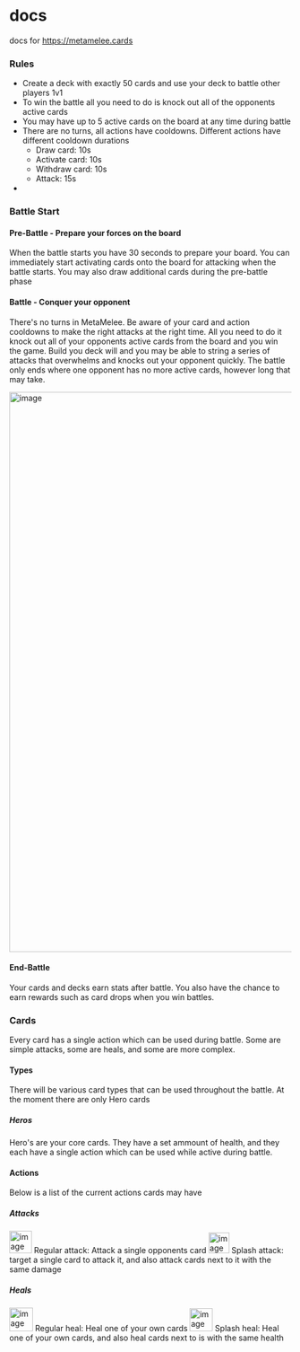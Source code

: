 # docs
docs for https://metamelee.cards


### Rules

- Create a deck with exactly 50 cards and use your deck to battle other players 1v1
- To win the battle all you need to do is knock out all of the opponents active cards
- You may have up to 5 active cards on the board at any time during battle
- There are no turns, all actions have cooldowns. Different actions have different cooldown durations      
  - Draw card: 10s
  - Activate card: 10s
  - Withdraw card: 10s
  - Attack: 15s
- 

### Battle Start

#### Pre-Battle - Prepare your forces on the board
When the battle starts you have 30 seconds to prepare your board. You can immediately start activating cards onto the board for attacking when the battle starts. You may also draw additional cards during the pre-battle phase

#### Battle - Conquer your opponent
There's no turns in MetaMelee. Be aware of your card and action cooldowns to make the right attacks at the right time. All you need to do it knock out all of your opponents active cards from the board and you win the game. Build you deck will and you may be able to string a series of attacks that overwhelms and knocks out your opponent quickly. The battle only ends where one opponent has no more active cards, however long that may take.

<img width="998" alt="image" src="https://github.com/MetaMelee/docs/assets/37962510/b06a8dce-ddfb-4ee3-9fda-47fe87b440a6">

#### End-Battle
Your cards and decks earn stats after battle. You also have the chance to earn rewards such as card drops when you win battles.


### Cards
Every card has a single action which can be used during battle. Some are simple attacks, some are heals, and some are more complex.


#### Types
There will be various card types that can be used throughout the battle. At the moment there are only Hero cards

##### Heros
Hero's are your core cards. They have a set ammount of health, and they each have a single action which can be used while active during battle.

#### Actions

Below is a list of the current actions cards may have

##### Attacks

<img width="40" alt="image" src="https://github.com/MetaMelee/docs/assets/37962510/69c4ab3f-1f14-4226-89ad-ea0992b0b7a2">
Regular attack: Attack a single opponents card


<img width="37" alt="image" src="https://github.com/MetaMelee/docs/assets/37962510/8ca251f1-62fd-464f-80e3-d4c74b141f93">
Splash attack: target a single card to attack it, and also attack cards next to it with the same damage

##### Heals

<img width="42" alt="image" src="https://github.com/MetaMelee/docs/assets/37962510/c0c96cb1-5115-41f2-baaf-9a71a6cc78ed">
Regular heal: Heal one of your own cards


<img width="41" alt="image" src="https://github.com/MetaMelee/docs/assets/37962510/60066b3e-2f08-49f2-b143-bf1056280674">
Splash heal: Heal one of your own cards, and also heal cards next to is with the same health
